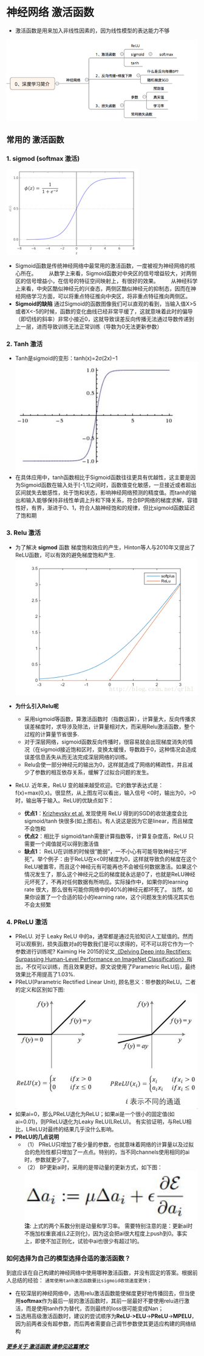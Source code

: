 # 神经网络 激活函数
- 激活函数是用来加入非线性因素的，因为线性模型的表达能力不够

![](data/screenshot-001.png)

## 常用的 激活函数
### 1. sigmod (softmax 激活)
  ![](data/sigmod-fun.png)
  * Sigmoid函数是传统神经网络中最常用的激活函数，一度被视为神经网络的核心所在。
　　从数学上来看，Sigmoid函数对中央区的信号增益较大，对两侧区的信号增益小，在信号的特征空间映射上，有很好的效果。
　　从神经科学上来看，中央区酷似神经元的兴奋态，两侧区酷似神经元的抑制态，因而在神经网络学习方面，可以将重点特征推向中央区，将非重点特征推向两侧区。
  * **Sigmoid的缺陷** 通过Sigmoid的函数图像我们可以直观的看到，当输入值X>5或者X<-5的时候，函数的变化曲线已经非常平缓了，这就意味着此时的偏导（即切线的斜率）非常小接近0，这就导致误差反向传播无法通过导数传递到上一层，进而导致训练无法正常训练（导数为0无法更新参数）
### 2. Tanh 激活
  * Tanh是sigmoid的变形：tanh(x)=2σ(2x)−1
  ![](data/Tanh-fun.png)
  * 在具体应用中，tanh函数相比于Sigmoid函数往往更具有优越性，这主要是因为Sigmoid函数在输入处于[-1,1]之间时，函数值变化敏感，一旦接近或者超出区间就失去敏感性，处于饱和状态，影响神经网络预测的精度值。而tanh的输出和输入能够保持非线性单调上升和下降关系，符合BP网络的梯度求解，容错性好，有界，渐进于0、1，符合人脑神经饱和的规律，但比sigmoid函数延迟了饱和期
  
### 3. Relu 激活
 * 为了解决 **sigmod** 函数 梯度饱和效应的产生，Hinton等人与2010年又提出了ReLU函数，可以有效的避免梯度饱和产生.
 ![](data/Relu-fun.png)
 
 * **为什么引入Relu呢** 
    * 采用sigmoid等函数，算激活函数时（指数运算），计算量大，反向传播求误差梯度时，求导涉及除法，计算量相对大，而采用Relu激活函数，整个过程的计算量节省很多.
    * 对于深层网络，sigmoid函数反向传播时，很容易就会出现梯度消失的情况（在sigmoid接近饱和区时，变换太缓慢，导数趋于0，这种情况会造成误差信息丢失从而无法完成深层网络的训练。
    * Relu会使一部分神经元的输出为0，这样就造成了网络的稀疏性，并且减少了参数的相互依存关系，缓解了过拟合问题的发生。
 
 * ReLU. 近年来，ReLU 变的越来越受欢迎。它的数学表达式是： f(x)=max(0,x)。很显然，从上图左可以看出，输入信号 <0时，输出为0，>0时，输出等于输入。ReLU的优缺点如下：
    * **优点1**：[Krizhevsky et al.](http://www.cs.toronto.edu/~fritz/absps/imagenet.pdf) 发现使用 ReLU 得到的SGD的收敛速度会比 sigmoid/tanh 快很多(如上图右)。有人说这是因为它是linear，而且梯度不会饱和
    * **优点2**：相比于 sigmoid/tanh需要计算指数等，计算复杂度高，ReLU 只需要一个阈值就可以得到激活值
    * **缺点1**： ReLU在训练的时候很”脆弱”，一不小心有可能导致神经元”坏死”。举个例子：由于ReLU在x<0时梯度为0，这样就导致负的梯度在这个ReLU被置零，而且这个神经元有可能再也不会被任何数据激活。如果这个情况发生了，那么这个神经元之后的梯度就永远是0了，也就是ReLU神经元坏死了，不再对任何数据有所响应。实际操作中，如果你的learning rate 很大，那么很有可能你网络中的40%的神经元都坏死了。 当然，如果你设置了一个合适的较小的learning rate，这个问题发生的情况其实也不会太频繁
    
    
### 4. PReLU 激活
* PReLU. 对于 Leaky ReLU 中的a，通常都是通过先验知识人工赋值的。然而可以观察到，损失函数对a的导数我们是可以求得的，可不可以将它作为一个参数进行训练呢? Kaiming He 2015的论文[《Delving Deep into Rectifiers: Surpassing Human-Level Performance on ImageNet Classification》](http://arxiv.org/abs/1502.01852)指出，不仅可以训练，而且效果更好。原文说使用了Parametric ReLU后，最终效果比不用提高了1.03%.
* PReLU(Parametric Rectified Linear Unit), 顾名思义：带参数的ReLU。二者的定义和区别如下图:
![](data/PReLU-fun.png)    
* 如果ai=0，那么PReLU退化为ReLU；如果ai是一个很小的固定值(如ai=0.01)，则PReLU退化为Leaky ReLU(LReLU)。 有实验证明，与ReLU相比，LReLU对最终的结果几乎没什么影响。
* **PReLU的几点说明**
    * （1） PReLU只增加了极少量的参数，也就意味着网络的计算量以及过拟合的危险性都只增加了一点点。特别的，当不同channels使用相同的ai时，参数就更少了。
    * （2） BP更新ai时，采用的是带动量的更新方式，如下图：
        ![](data/PReLU-ai-formula.png)
       **注**: 上式的两个系数分别是动量和学习率。 需要特别注意的是：更新ai时不施加权重衰减(L2正则化)，因为这会把ai很大程度上push到0。事实上，即使不加正则化，试验中ai也很少有超过1的。




### 如何选择为自己的模型选择合适的激活函数？
到底应该在自己构建的神经网络中使用哪种激活函数，并没有固定的答案。根据前人总结的经验：
```通常使用tanh激活函数要比sigmoid收敛速度更快；```

- 在较深层的神经网络中，选用relu激活函数能使梯度更好地传播回去，但当使用**softmax**作为最后一层的激活函数时，其前一层最好不要使用relu进行激活，而是使用tanh作为替代，否则最终的loss很可能变成Nan；
- 当选用高级激活函数时，建议的尝试顺序为**ReLU**-**>ELU**->**PReLU**->**MPELU**，因为前两者没有超参数，而后两者需要自己调节参数使其更适应构建的网络结构


##### [更多关于 激活函数 请参见这篇博文](http://blog.csdn.net/cyh_24/article/details/50593400)